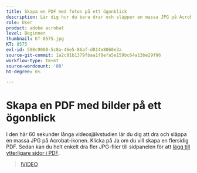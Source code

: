 ```yaml
---
title: Skapa en PDF med foton på ett ögonblick
description: Lär dig hur du bara drar och släpper en massa JPG på Acrobat-ikonen för att skapa en PDF
role: User
product: adobe acrobat
level: Beginner
thumbnail: KT-8575.jpg
KT: 8575
exl-id: 598c9008-5c8a-46e5-86af-d814e8060e3a
source-git-commit: 1a2c91b1379fbaa1f8efa5e159bc64a13be29f96
workflow-type: tm+mt
source-wordcount: '80'
ht-degree: 6%

---
```


# Skapa en PDF med bilder på ett ögonblick

I den här 60 sekunder långa videosjälvstudien lär du dig att dra och släppa en massa JPG på Acrobat-ikonen. Klicka på Ja om du vill skapa en flersidig PDF. Sedan kan du helt enkelt dra fler JPG-filer till sidpanelen för att [lägg till ytterligare sidor i PDF](https://www.adobe.com/se/acrobat/online/add-pages-to-pdf.html).

>[!VIDEO](https://video.tv.adobe.com/v/336365?hidetitle=true)
